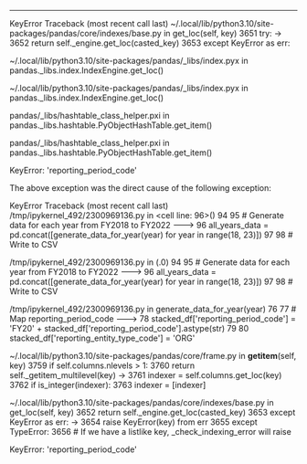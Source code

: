 ---------------------------------------------------------------------------
KeyError                                  Traceback (most recent call last)
~/.local/lib/python3.10/site-packages/pandas/core/indexes/base.py in get_loc(self, key)
   3651         try:
-> 3652             return self._engine.get_loc(casted_key)
   3653         except KeyError as err:

~/.local/lib/python3.10/site-packages/pandas/_libs/index.pyx in pandas._libs.index.IndexEngine.get_loc()

~/.local/lib/python3.10/site-packages/pandas/_libs/index.pyx in pandas._libs.index.IndexEngine.get_loc()

pandas/_libs/hashtable_class_helper.pxi in pandas._libs.hashtable.PyObjectHashTable.get_item()

pandas/_libs/hashtable_class_helper.pxi in pandas._libs.hashtable.PyObjectHashTable.get_item()

KeyError: 'reporting_period_code'

The above exception was the direct cause of the following exception:

KeyError                                  Traceback (most recent call last)
/tmp/ipykernel_492/2300969136.py in <cell line: 96>()
     94 
     95 # Generate data for each year from FY2018 to FY2022
---> 96 all_years_data = pd.concat([generate_data_for_year(year) for year in range(18, 23)])
     97 
     98 # Write to CSV

/tmp/ipykernel_492/2300969136.py in <listcomp>(.0)
     94 
     95 # Generate data for each year from FY2018 to FY2022
---> 96 all_years_data = pd.concat([generate_data_for_year(year) for year in range(18, 23)])
     97 
     98 # Write to CSV

/tmp/ipykernel_492/2300969136.py in generate_data_for_year(year)
     76 
     77     # Map reporting_period_code
---> 78     stacked_df['reporting_period_code'] = 'FY20' + stacked_df['reporting_period_code'].astype(str)
     79 
     80     stacked_df['reporting_entity_type_code'] = 'ORG'

~/.local/lib/python3.10/site-packages/pandas/core/frame.py in __getitem__(self, key)
   3759             if self.columns.nlevels > 1:
   3760                 return self._getitem_multilevel(key)
-> 3761             indexer = self.columns.get_loc(key)
   3762             if is_integer(indexer):
   3763                 indexer = [indexer]

~/.local/lib/python3.10/site-packages/pandas/core/indexes/base.py in get_loc(self, key)
   3652             return self._engine.get_loc(casted_key)
   3653         except KeyError as err:
-> 3654             raise KeyError(key) from err
   3655         except TypeError:
   3656             # If we have a listlike key, _check_indexing_error will raise

KeyError: 'reporting_period_code'
